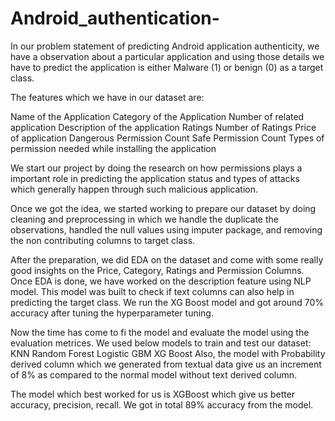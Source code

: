 # Android_authentication-
In our problem statement of predicting Android application authenticity, we have a observation about a particular application and using those details we have to predict the application is either Malware (1) or benign (0) as a target class.

The features which we have in our dataset are: 

Name of the Application 
Category of the Application 
Number of related application 
Description of the application 
Ratings
Number of Ratings 
Price of application 
Dangerous Permission Count 
Safe Permission Count 
Types of permission needed while installing the application 

We start our project by doing the research on how permissions plays a important role in predicting the application status and types of attacks which generally happen through such malicious application. 

Once we got the idea, we started working to prepare our dataset by doing cleaning and preprocessing in which we handle the duplicate the observations, handled the null values using imputer package, and removing the non contributing columns to target class. 

After the preparation, we did EDA on the dataset and come with some really good insights on the Price, Category, Ratings and Permission Columns. Once EDA is done, we have worked on the description feature using NLP model. This model was built to check if text columns can also help in predicting the target class. We run the XG Boost model and got around 70% accuracy after tuning the hyperparameter tuning. 

Now the time has come to fi the model and evaluate the model using the evaluation metrices. We used below models to train and test our dataset: 
KNN
Random Forest 
Logistic 
GBM 
XG Boost
Also, the model with Probability derived column which we generated from textual data give us an increment of 8% as compared to the normal model without text derived column. 

The model which best worked for us is XGBoost which give us better accuracy, precision, recall. We got in total 89% accuracy from the model.   
